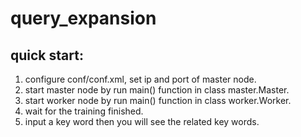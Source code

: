 # query_expansion
## quick start:  
1. configure conf/conf.xml, set ip and port of master node.  
2. start master node by run main() function in class master.Master.  
3. start worker node by run main() function in class worker.Worker.  
4. wait for the training finished.  
5. input a key word then you will see the related key words.  
